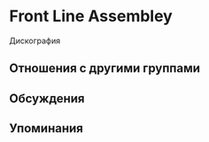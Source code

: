 # Front Line Assembley

Дискография

## Отношения с другими группами


## Обсуждения


## Упоминания

